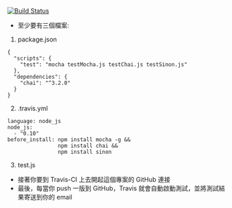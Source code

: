 [![Build Status](https://travis-ci.org/fbukevin/testTravis.svg?branch=master)](https://travis-ci.org/fbukevin/testTravis)



* 至少要有三個檔案:
1. package.json
```
{
  "scripts": {
    "test": "mocha testMocha.js testChai.js testSinon.js"
  },
  "dependencies": {
    "chai": "^3.2.0"
  }
}
```
2. .travis.yml
```
language: node_js
node_js:
  - "0.10"
before_install: npm install mocha -g &&
                npm install chai &&
                npm install sinon
```
3. test.js


* 接著你要到 Travis-CI 上去開起這個專案的 GitHub 連接
* 最後，每當你 push 一版到 GitHub，Travis 就會自動啟動測試，並將測試結果寄送到你的 email